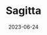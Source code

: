 ---
title: "Sagitta"
type: constellation
borders:
  - Aquila
  - Delphinus
  - Hercules
  - Vulpecula
date: 2023-06-24
hashtag: sagitta
subdivision-of:
  - northern celestial hemisphere
tags:
  - Arrow
  - Constellation
---